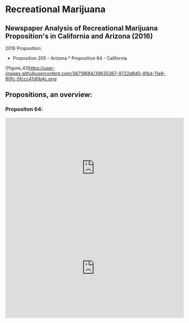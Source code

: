 # Recreational Marijuana

## Newspaper Analysis of Recreational Marijuana Proposition's in California and Arizona (2016) 

2016 Proposition:
* Proposition 205 - Arizona        * Proposition 64 - California 

![figure_4](https://user-images.githubusercontent.com/38719684/39635367-9722d8d0-4fbd-11e8-80fc-5fccc41d0b4c.png

## Propositions, an overview:

### Propositon 64:
<iframe width="560" height="315" src="https://www.youtube.com/embed/vXNweS-p6OM?ecve" frameborder="0" allowfullscreen></iframe>

<iframe width="560" height="315" src="https://www.youtube.com/watch?v=IJXBzaVc8Ag" frameborder="0" allowfullscreen></iframe>

